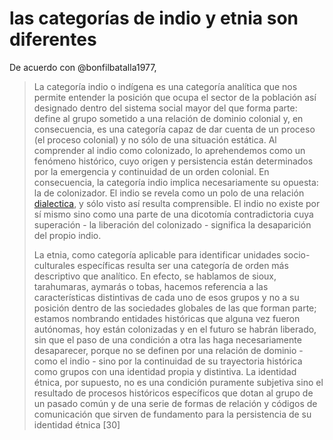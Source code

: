# las categorías de indio y etnia son diferentes

De acuerdo con @bonfilbatalla1977,

 >
 > La categoría indio o indígena es una categoría analítica que nos permite entender la posición que ocupa el sector de la población así designado dentro del sistema social mayor del que forma parte: define al grupo sometido a una relación de dominio colonial y, en consecuencia, es una categoría capaz de dar cuenta de un proceso (el proceso colonial) y no sólo de una situación estática. Al comprender al indio como colonizado, lo aprehendemos como un fenómeno histórico, cuyo origen y persistencia están determinados por la emergencia y continuidad de un orden colonial. En consecuencia, la categoría indio implica necesariamente su opuesta: la de colonizador. El indio se revela como un polo de una relación [dialectica](dialectica.md), y sólo visto así resulta comprensible. El indio no existe por sí mismo sino como una parte de una dicotomía contradictoria cuya superación - la liberación del colonizado - significa la desaparición del propio indio.
 >
 > La etnia, como categoría aplicable para identificar unidades socio-culturales específicas resulta ser una categoría de orden más descriptivo que analítico. En efecto, se hablamos de sioux, tarahumaras, aymarás o tobas, hacemos referencia a las características distintivas de cada uno de esos grupos y no a su posición dentro de las sociedades globales de las que forman parte; estamos nombrando entidades históricas que alguna vez fueron autónomas, hoy están colonizadas y en el futuro se habrán liberado, sin que el paso de una condición a otra las haga necesariamente desaparecer, porque no se definen por una relación de dominio - como el indio - sino por la continuidad de su trayectoria histórica como grupos con una identidad propia y distintiva. La identidad étnica, por supuesto, no es una condición puramente subjetiva sino el resultado de procesos históricos específicos que dotan al grupo de un pasado común y de una serie de formas de relación y códigos de comunicación que sirven de fundamento para la persistencia de su identidad étnica [30]
